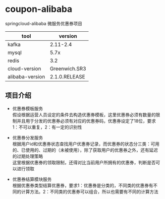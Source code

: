 # coupon-alibaba
springcloud-alibaba 微服务优惠券项目

tool | version
-----------|-----------
kafka | 2.11-2.4
mysql | 5.7x
redis | 3.2
cloud-version | Greenwich.SR3
alibaba-version | 2.1.0.RELEASE

项目介绍
---
- 优惠券模板服务 <br>
    假设根据运营人员设定的条件去构造优惠券模板，这里优惠券必须有数量的限制并且用于分发的优惠券必须有对应的优惠券码，优惠券设定了18位，要求1：不可以重复，2：有一定的识别性
   
- 优惠券分发服务 <br>
    根据用户id和优惠券状态查找用户优惠券记录，而优惠券的状态分三类：可用的、已使用的、过期的（未被使用），除了获取用户的优惠券之外，还有延迟的过期处理策略<br>
    这里根据优惠券的领取限制，还得对比当前用户所拥有的优惠券，判断是否可以进行领取
    
- 优惠券结算模块服务 <br>
    根据优惠券类型结算优惠券，要求1：优惠券是分类的，不同类的优惠券有不同的计算方法。2：不同类的优惠券可以组合，所以也需要有不同的计算方法
    
